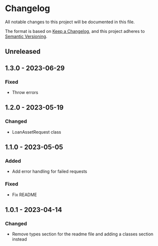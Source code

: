 # Changelog

All notable changes to this project will be documented in this file.

The format is based on [Keep a Changelog](https://keepachangelog.com/en/1.0.0/),
and this project adheres to [Semantic Versioning](https://semver.org/spec/v2.0.0.html).

## Unreleased

## 1.3.0 - 2023-06-29
### Fixed
- Throw errors

## 1.2.0 - 2023-05-19
### Changed
- LoanAssetRequest class

## 1.1.0 - 2023-05-05
### Added
- Add error handling for failed requests

### Fixed
- Fix README

## 1.0.1 - 2023-04-14
### Changed
- Remove types section for the readme file and adding a classes section instead
